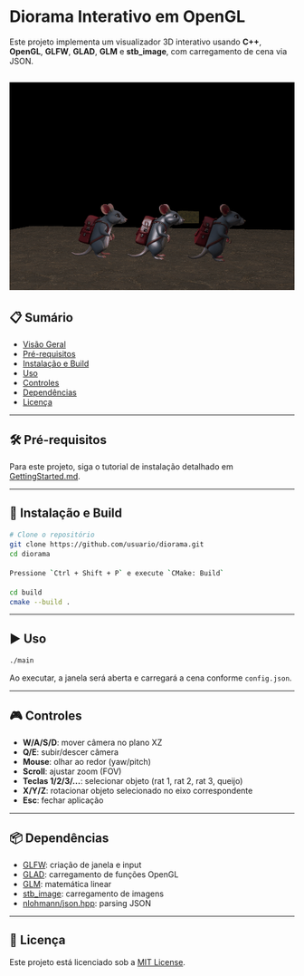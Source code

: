 # Diorama Interativo em OpenGL

Este projeto implementa um visualizador 3D interativo usando **C++**, **OpenGL**, **GLFW**, **GLAD**, **GLM** e **stb\_image**, com carregamento de cena via JSON.

![Preview do Diorama](assets/preview.gif)
---

## 📋 Sumário

* [Visão Geral](#visão-geral)
* [Pré-requisitos](#pré-requisitos)
* [Instalação e Build](#instalação-e-build)
* [Uso](#uso)
* [Controles](#controles)
* [Dependências](#dependências)
* [Licença](#licença)

---

## 🛠️ Pré-requisitos

Para este projeto, siga o tutorial de instalação detalhado em [GettingStarted.md](GettingStarted.md).

---

## 🚀 Instalação e Build

```bash
# Clone o repositório
git clone https://github.com/usuario/diorama.git
cd diorama

Pressione `Ctrl + Shift + P` e execute `CMake: Build`

cd build
cmake --build .
```
---

## ▶️ Uso

```bash
./main
```

Ao executar, a janela será aberta e carregará a cena conforme `config.json`.

---

## 🎮 Controles

* **W/A/S/D**: mover câmera no plano XZ
* **Q/E**: subir/descer câmera
* **Mouse**: olhar ao redor (yaw/pitch)
* **Scroll**: ajustar zoom (FOV)
* **Teclas 1/2/3/...**: selecionar objeto (rat 1, rat 2, rat 3, queijo)
* **X/Y/Z**: rotacionar objeto selecionado no eixo correspondente
* **Esc**: fechar aplicação

---

## 📦 Dependências

* [GLFW](https://www.glfw.org): criação de janela e input
* [GLAD](https://glad.dav1d.de): carregamento de funções OpenGL
* [GLM](https://glm.g-truc.net): matemática linear
* [stb\_image](https://github.com/nothings/stb): carregamento de imagens
* [nlohmann/json.hpp](https://github.com/nlohmann/json): parsing JSON

---

## 📄 Licença

Este projeto está licenciado sob a [MIT License](LICENSE).
